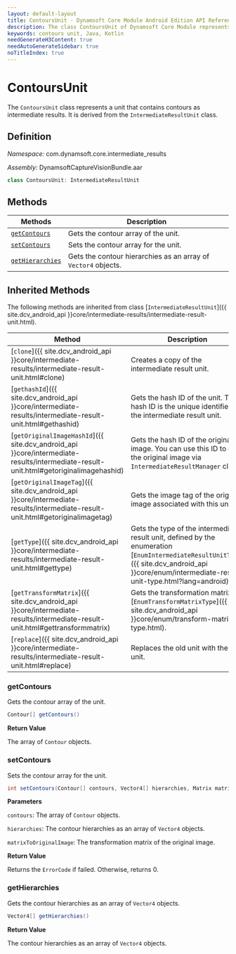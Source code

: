 ```yaml
---
layout: default-layout
title: ContoursUnit - Dynamsoft Core Module Android Edition API Reference
description: The class ContoursUnit of Dynamsoft Core Module represents a unit that contains contours as intermediate results.
keywords: contours unit, Java, Kotlin
needGenerateH3Content: true
needAutoGenerateSidebar: true
noTitleIndex: true
---
```


# ContoursUnit

The `ContoursUnit` class represents a unit that contains contours as intermediate results. It is derived from the `IntermediateResultUnit` class.

## Definition

*Namespace:* com.dynamsoft.core.intermediate_results

*Assembly:* DynamsoftCaptureVisionBundle.aar

```java
class ContoursUnit: IntermediateResultUnit
```

## Methods

| Methods | Description |
| ------- | ----------- |
| [`getContours`](#getcontours) | Gets the contour array of the unit. |
| [`setContours`](#setcontours) | Sets the contour array for the unit. |
| [`getHierarchies`](#gethierarchies) | Gets the contour hierarchies as an array of `Vector4` objects. |

## Inherited Methods

The following methods are inherited from class [`IntermediateResultUnit`]({{ site.dcv_android_api }}core/intermediate-results/intermediate-result-unit.html).

| Method | Description |
|------- |-------------|
| [`clone`]({{ site.dcv_android_api }}core/intermediate-results/intermediate-result-unit.html#clone) | Creates a copy of the intermediate result unit. |
| [`gethashId`]({{ site.dcv_android_api }}core/intermediate-results/intermediate-result-unit.html#gethashid) | Gets the hash ID of the unit. The hash ID is the unique identifier for the intermediate result unit. |
| [`getOriginalImageHashId`]({{ site.dcv_android_api }}core/intermediate-results/intermediate-result-unit.html#getoriginalimagehashid) | Gets the hash ID of the original image. You can use this ID to get the original image via `IntermediateResultManager` class. |
| [`getOriginalImageTag`]({{ site.dcv_android_api }}core/intermediate-results/intermediate-result-unit.html#getoriginalimagetag) | Gets the image tag of the original image associated with this unit. |
| [`getType`]({{ site.dcv_android_api }}core/intermediate-results/intermediate-result-unit.html#gettype) | Gets the type of the intermediate result unit, defined by the enumeration [`EnumIntermediateResultUnitType`]({{ site.dcv_android_api }}core/enum/intermediate-result-unit-type.html?lang=android). |
| [`getTransformMatrix`]({{ site.dcv_android_api }}core/intermediate-results/intermediate-result-unit.html#gettransformmatrix) | Gets the transformation matrix via [`EnumTransformMatrixType`]({{ site.dcv_android_api }}core/enum/transform-matrix-type.html). |
| [`replace`]({{ site.dcv_android_api }}core/intermediate-results/intermediate-result-unit.html#replace) | Replaces the old unit with the new unit. |

### getContours

Gets the contour array of the unit.

```java
Contour[] getContours()
```

**Return Value**

The array of `Contour` objects.

### setContours

Sets the contour array for the unit.

```java
int setContours(Contour[] contours, Vector4[] hierarchies, Matrix matrixToOriginalImage);
```

**Parameters**

`contours`: The array of `Contour` objects.

`hierarchies`: The contour hierarchies as an array of `Vector4` objects.

`matrixToOriginalImage`: The transformation matrix of the original image.

**Return Value**

Returns the `ErrorCode` if failed. Otherwise, returns 0.

### getHierarchies

Gets the contour hierarchies as an array of `Vector4` objects.

```java
Vector4[] getHierarchies()
```

**Return Value**

The contour hierarchies as an array of `Vector4` objects.
